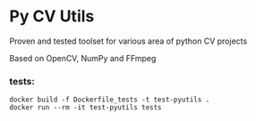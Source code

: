 # Py CV Utils

Proven and tested toolset for various area of python CV projects

Based on OpenCV, NumPy and FFmpeg

### tests:

    docker build -f Dockerfile_tests -t test-pyutils .
    docker run --rm -it test-pyutils tests
